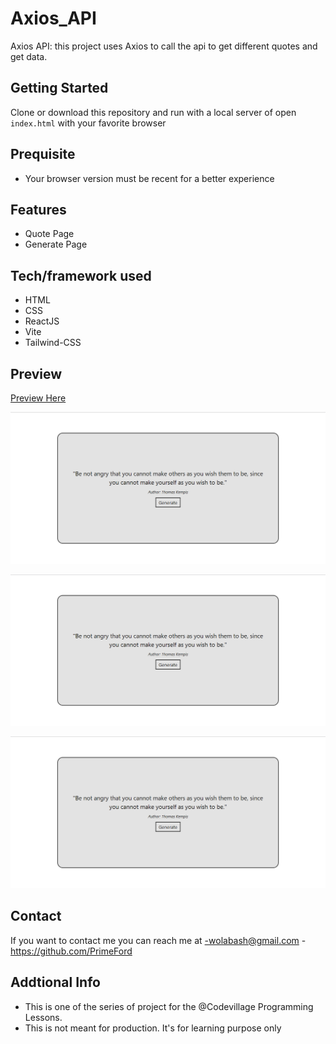 # Axios_API
Axios API: this project uses Axios to call the api to get different quotes and get data.

## Getting Started

Clone or download this repository and run with a local server of open `index.html` with your favorite browser

## Prequisite

- Your browser version must be recent for a better experience

## Features

- Quote Page
- Generate Page

## Tech/framework used

- HTML
- CSS
- ReactJS
- Vite
- Tailwind-CSS

## Preview

[Preview Here]()

![screenshot](./public/image/snip.png)

![screenshot](./public/image/snip.png)

![screenshot](./public/image/snip.png)

## Contact

If you want to contact me you can reach me at
-wolabash@gmail.com -https://github.com/PrimeFord

## Addtional Info

- This is one of the series of project for the @Codevillage Programming Lessons.
- This is not meant for production. It's for learning purpose only
